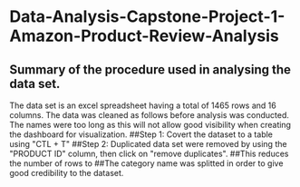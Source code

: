 # Data-Analysis-Capstone-Project-1-Amazon-Product-Review-Analysis
## Summary of the procedure used in analysing the data set.
The data set is an excel spreadsheet having a total of 1465 rows and 16 columns. The data was cleaned as follows before analysis was conducted. The names were too long as this will not allow good visibility when creating the dashboard for visualization.
##Step 1: Covert the dataset to a table using "CTL + T"
##Step 2: Duplicated data set were removed by using the "PRODUCT ID" column, then click on "remove duplicates". 
##This reduces the number of rows to 
##The category name was splitted in order to give good credibility to the dataset.
